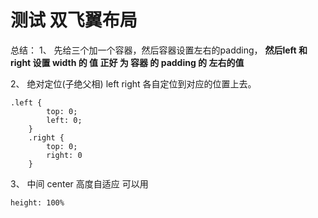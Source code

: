# 测试 双飞翼布局

总结： 1、 先给三个加一个容器，然后容器设置左右的padding， **然后left 和 right 设置 width 的 值 正好 为 容器 的 padding 的 左右的值**

2、 绝对定位(子绝父相) left right 各自定位到对应的位置上去。

```
.left {
        top: 0;
        left: 0;
    }
    .right {
        top: 0;
        right: 0
    }
```


3、 中间 center 高度自适应 可以用

```
height: 100%
```
